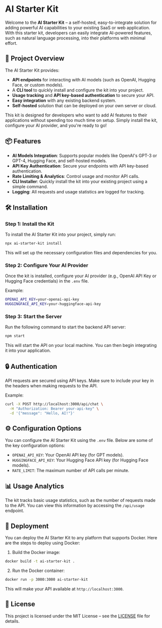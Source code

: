 # **AI Starter Kit**

Welcome to the **AI Starter Kit** – a self-hosted, easy-to-integrate solution for adding powerful AI capabilities to your existing SaaS or web application. With this starter kit, developers can easily integrate AI-powered features, such as natural language processing, into their platforms with minimal effort.

## **🚀 Project Overview**

The AI Starter Kit provides:

- **API endpoints** for interacting with AI models (such as OpenAI, Hugging Face, or custom models).
- A **CLI tool** to quickly install and configure the kit into your project.
- **Usage tracking** and **API key-based authentication** to secure your API.
- **Easy integration** with any existing backend system.
- **Self-hosted** solution that can be deployed on your own server or cloud.

This kit is designed for developers who want to add AI features to their applications without spending too much time on setup. Simply install the kit, configure your AI provider, and you're ready to go!

## **📦 Features**

- **AI Models Integration**: Supports popular models like OpenAI's GPT-3 or GPT-4, Hugging Face, and self-hosted models.
- **API Key Authentication**: Secure your endpoints with API key-based authentication.
- **Rate Limiting & Analytics**: Control usage and monitor API calls.
- **CLI Installer**: Quickly install the kit into your existing project using a simple command.
- **Logging**: All requests and usage statistics are logged for tracking.

## **🛠️ Installation**

### **Step 1: Install the Kit**

To install the AI Starter Kit into your project, simply run:

```bash
npx ai-starter-kit install
```

This will set up the necessary configuration files and dependencies for you.

### **Step 2: Configure Your AI Provider**

Once the kit is installed, configure your AI provider (e.g., OpenAI API Key or Hugging Face credentials) in the `.env` file.

Example:

```bash
OPENAI_API_KEY=your-openai-api-key
HUGGINGFACE_API_KEY=your-huggingface-api-key
```

### **Step 3: Start the Server**

Run the following command to start the backend API server:

```bash
npm start
```

This will start the API on your local machine. You can then begin integrating it into your application.

## **🔒 Authentication**

API requests are secured using API keys. Make sure to include your key in the headers when making requests to the API.

Example:

```bash
curl -X POST http://localhost:3000/api/chat \
  -H "Authorization: Bearer your-api-key" \
  -d '{"message": "Hello, AI!"}'
```

## **⚙️ Configuration Options**

You can configure the AI Starter Kit using the `.env` file. Below are some of the key configuration options:

- `OPENAI_API_KEY`: Your OpenAI API key (for GPT models).
- `HUGGINGFACE_API_KEY`: Your Hugging Face API key (for Hugging Face models).
- `RATE_LIMIT`: The maximum number of API calls per minute.

## **📊 Usage Analytics**

The kit tracks basic usage statistics, such as the number of requests made to the API. You can view this information by accessing the `/api/usage` endpoint.

## **🔧 Deployment**

You can deploy the AI Starter Kit to any platform that supports Docker. Here are the steps to deploy using Docker:

1. Build the Docker image:

```bash
docker build -t ai-starter-kit .
```

2. Run the Docker container:

```bash
docker run -p 3000:3000 ai-starter-kit
```

This will make your API available at `http://localhost:3000`.

## **📜 License**

This project is licensed under the MIT License – see the [LICENSE](LICENSE) file for details.
